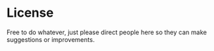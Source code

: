 # License
Free to do whatever, just please direct people here so they can make suggestions or improvements.
